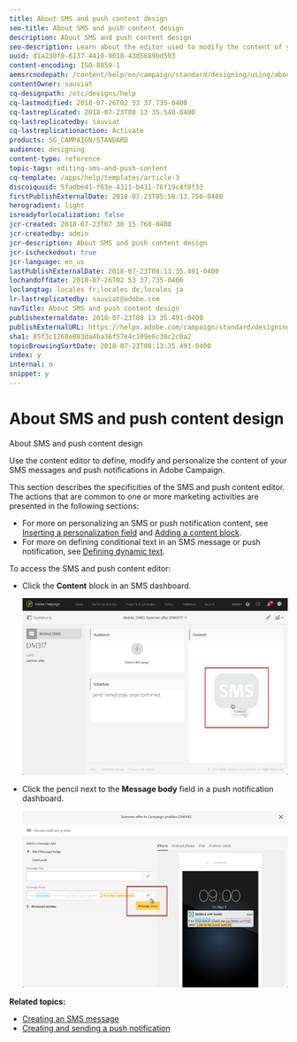 ```yaml
---
title: About SMS and push content design
seo-title: About SMS and push content design
description: About SMS and push content design
seo-description: Learn about the editor used to modify the content of your SMS messages and push notifications in Adobe Campaign.
uuid: d1a230f0-6137-4410-9018-43d5689bd593
content-encoding: ISO-8859-1
aemsrcnodepath: /content/help/en/campaign/standard/designing/using/about-sms-and-push-content-design
contentOwner: sauviat
cq-designpath: /etc/designs/help
cq-lastmodified: 2018-07-26T02 53 37.735-0400
cq-lastreplicated: 2018-07-23T08 13 35.540-0400
cq-lastreplicatedby: sauviat
cq-lastreplicationaction: Activate
products: SG_CAMPAIGN/STANDARD
audience: designing
content-type: reference
topic-tags: editing-sms-and-push-content
cq-template: /apps/help/templates/article-3
discoiquuid: 5fadbe41-f63e-4311-b431-76f19c4f0f33
firstPublishExternalDate: 2018-07-23T05:58:13.750-0400
herogradient: light
isreadyforlocalization: false
jcr-created: 2018-07-23T07 30 15.768-0400
jcr-createdby: admin
jcr-description: About SMS and push content design
jcr-ischeckedout: true
jcr-language: en_us
lastPublishExternalDate: 2018-07-23T08:13:35.491-0400
lochandoffdate: 2018-07-26T02 53 37.735-0400
loclangtag: locales fr;locales de;locales ja
lr-lastreplicatedby: sauviat@adobe.com
navTitle: About SMS and push content design
publishexternaldate: 2018-07-23T08 13 35.491-0400
publishExternalURL: https://helpx.adobe.com/campaign/standard/designing/using/about-sms-and-push-content-design.html
sha1: 85f3c1268e083da4ba36f57e4c109e6c30c2c0a2
topicBrowsingSortDate: 2018-07-23T08:13:35.491-0400
index: y
internal: n
snippet: y
---
```


# About SMS and push content design

About SMS and push content design

Use the content editor to define, modify and personalize the content of your SMS messages and push notifications in Adobe Campaign.

This section describes the specificities of the SMS and push content editor. The actions that are common to one or more marketing activities are presented in the following sections:

* For more on personalizing an SMS or push notification content, see [Inserting a personalization field](../../designing/using/inserting-a-personalization-field.md) and [Adding a content block](../../designing/using/adding-a-content-block.md).
* For more on defining conditional text in an SMS message or push notification, see [Defining dynamic text](../../designing/using/defining-dynamic-text.md).

To access the SMS and push content editor:

* Click the **Content** block in an SMS dashboard.

  ![](assets/des_sms_content.png)

* Click the pencil next to the **Message body** field in a push notification dashboard.

  ![](assets/des_push_body.png)

**Related topics:**

* [Creating an SMS message](../../channels/using/creating-an-sms-message.md)
* [Creating and sending a push notification](../../channels/using/creating-and-sending-a-push-notification.md)

